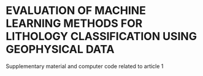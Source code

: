 # EVALUATION OF MACHINE LEARNING METHODS FOR LITHOLOGY CLASSIFICATION USING GEOPHYSICAL DATA
Supplementary material and computer code related to article 1
